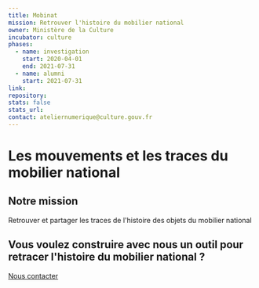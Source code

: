 ```yaml
---
title: Mobinat 
mission: Retrouver l'histoire du mobilier national
owner: Ministère de la Culture
incubator: culture
phases:
  - name: investigation
    start: 2020-04-01
    end: 2021-07-31
  - name: alumni
    start: 2021-07-31
link:
repository:
stats: false
stats_url:
contact: ateliernumerique@culture.gouv.fr
---
```

# Les mouvements et les traces du mobilier national

## Notre mission 
Retrouver et partager les traces de l'histoire des objets du mobilier national

## Vous voulez construire avec nous un outil pour retracer l'histoire du mobilier national ?
[Nous contacter](mailto:ateliernumerique@culture.gouv.fr) 
